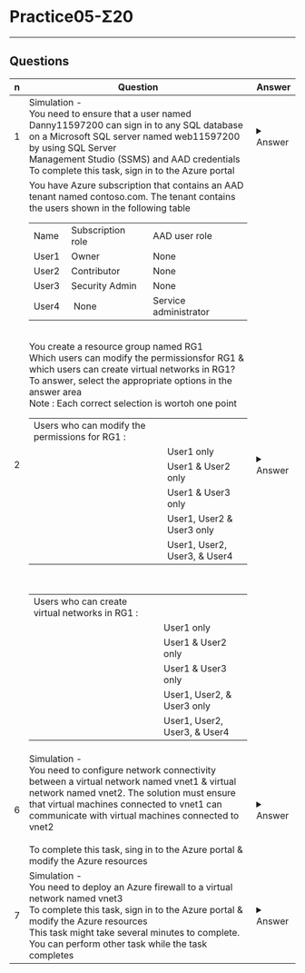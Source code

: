 # Practice05-Σ20

---

## Questions
|n|Question|Answer|
|-|--------|------|
|1|Simulation -<br/>You need to ensure that a user named Danny11597200 can sign in to any SQL database on a Microsoft SQL server named web11597200 by using SQL Server<br/>Management Studio (SSMS) and AAD credentials<br/>To complete this task, sign in to the Azure portal|<details><summary>Answer</summary>sql server url:<br/><img src="https://i.imgur.com/6VbkL88.png"><br/>auth:<br/><img src="https://i.imgur.com/Nn8ckvh.png"></details>|
|2|You have Azure subscription that contains an AAD tenant named contoso.com. The tenant contains the users shown in the following table<br/><table> <tbody> <tr> <td>Name&nbsp;</td> <td>Subscription role&nbsp;</td> <td>AAD user role&nbsp;</td> </tr> <tr> <td>User1&nbsp;</td> <td>Owner&nbsp;</td> <td>None&nbsp;</td> </tr> <tr> <td>User2&nbsp;</td> <td>Contributor&nbsp;</td> <td>None&nbsp;</td> </tr> <tr> <td>User3&nbsp;</td> <td>Security Admin&nbsp;</td> <td>None&nbsp;</td> </tr> <tr> <td>User4&nbsp;</td> <td>&nbsp;None</td> <td>Service administrator&nbsp;</td> </tr> </tbody> </table><br/>You create a resource group named RG1<br/>Which users can modify the permissionsfor RG1 & which users can create virtual networks in RG1? To answer, select the appropriate options in the answer area<br/>Note : Each correct selection is wortoh one point<br/><table> <tbody> <tr> <td>Users who can modify the permissions for RG1 :&nbsp;</td> <td>&nbsp;</td> </tr> <tr> <td>&nbsp;</td> <td>User1 only&nbsp;</td> </tr> <tr> <td>&nbsp;</td> <td>User1 &amp; User2 only&nbsp;</td> </tr> <tr> <td>&nbsp;</td> <td>User1 &amp; User3 only&nbsp;</td> </tr> <tr> <td>&nbsp;</td> <td>User1, User2 &amp; User3 only&nbsp;</td> </tr> <tr> <td>&nbsp;</td> <td>User1, User2, User3, &amp; User4&nbsp;</td> </tr> </tbody> </table><br/><table> <tbody> <tr> <td>Users who can create virtual networks in RG1 :&nbsp;</td> <td>&nbsp;</td> </tr> <tr> <td>&nbsp;</td> <td>User1 only&nbsp;</td> </tr> <tr> <td>&nbsp;</td> <td>User1 &amp; User2 only&nbsp;</td> </tr> <tr> <td>&nbsp;</td> <td>User1 &amp; User3 only&nbsp;</td> </tr> <tr> <td>&nbsp;</td> <td>User1, User2, &amp; User3 only&nbsp;</td> </tr> <tr> <td>&nbsp;</td> <td>User1, User2, User3, &amp; User4&nbsp;</td> </tr> </tbody> </table>|<details><summary>Answer</summary>Box 1 - User1 only<br/>Only an owner can chane permission on resources<br/><br/>Box 2 - User1 & User2 only<br/>Contributor can create/modify/delete anything in the subscription but can't change permissions</details>|
|6|Simulation -<br/>You need to configure network connectivity between a virtual network named vnet1 & virtual network named vnet2. The solution must ensure that virtual machines connected to vnet1 can communicate with virtual machines connected to vnet2<br/><br/>To complete this task, sing in to the Azure portal & modify the Azure resources|<details><summary>Answer</summary>my two vnets:<br/><img src="https://i.imgur.com/D0U4Ph9.png"><br/>VMs:<br/><img src="https://i.imgur.com/QQyUbfR.png"><br/>no ping between my VMs <br/><img src="https://i.imgur.com/ABYhRdy.png"><br/>NewPeering:<br/><img src="https://i.imgur.com/v53va0X.png"><br/><img src="https://i.imgur.com/5qcK4m7.png"><br/><img src="https://i.imgur.com/h5Wo4xb.png"><br/>turn off firewall.cpl or allow icmp:<br/><img src="https://i.imgur.com/2lK7htR.png"><br/>ping between VM1 to VM2 and reciproque<br/><img src="https://i.imgur.com/g1LblKQ.png">FindOut - new rule inbound for allow icmp on azureVM:<br/><img src="https://i.imgur.com/zvZ6nQ4.png"></details>|
|7|Simulation -<br/>You need to deploy an Azure firewall to a virtual network named vnet3<br/>To complete this task, sign in to the Azure portal & modify the Azure resources<br/>This task might take several minutes to complete. You can perform other task while the task completes|<details><summary>Answer</summary>True</details>|
